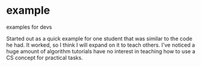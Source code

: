 # example
examples for devs

Started out as a quick example for one student that was similar to the code he had. It worked, so I think I will expand on it to teach others. I've noticed a huge amount of algorithm tutorials have no interest in teaching how to use a CS concept for practical tasks.
